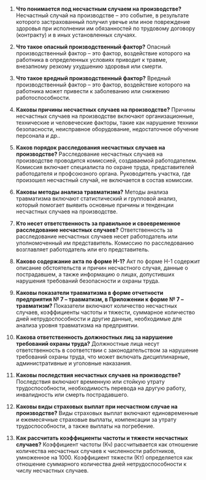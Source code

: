 1. **Что понимается под несчастным случаем на производстве?**
   Несчастный случай на производстве – это событие, в результате которого застрахованный получил увечье или иное повреждение здоровья при исполнении им обязанностей по трудовому договору (контракту) и в иных установленных случаях.

2. **Что такое опасный производственный фактор?**
   Опасный производственный фактор – это фактор, воздействие которого на работника в определенных условиях приводит к травме, внезапному резкому ухудшению здоровья или смерти.

3. **Что такое вредный производственный фактор?**
   Вредный производственный фактор – это фактор, воздействие которого на работника может привести к заболеванию или снижению работоспособности.

4. **Каковы причины несчастных случаев на производстве?**
   Причины несчастных случаев на производстве включают организационные, технические и человеческие факторы, такие как нарушение техники безопасности, неисправное оборудование, недостаточное обучение персонала и др..

5. **Каков порядок расследования несчастных случаев на производстве?**
   Расследование несчастных случаев на производстве проводится комиссией, создаваемой работодателем. Комиссия включает специалиста по охране труда, представителей работодателя и профсоюзного органа. Руководитель участка, где произошел несчастный случай, не включается в состав комиссии.

6. **Каковы методы анализа травматизма?**
   Методы анализа травматизма включают статистический и групповой анализ, который помогает выявить основные причины и тенденции несчастных случаев на производстве.

7. **Кто несет ответственность за правильное и своевременное расследование несчастных случаев?**
   Ответственность за расследование несчастных случаев несет работодатель или уполномоченный им представитель. Комиссию по расследованию возглавляет работодатель или его представитель.

8. **Каково содержание акта по форме Н-1?**
   Акт по форме Н-1 содержит описание обстоятельств и причин несчастного случая, данные о пострадавшем, а также информацию о лицах, допустивших нарушения требований безопасности и охраны труда.

9. **Каковы показатели травматизма в форме отчетности предприятия № 7 – травматизм, в Приложении к форме № 7 – травматизм?**
   Показатели включают количество несчастных случаев, коэффициенты частоты и тяжести, суммарное количество дней нетрудоспособности и другие данные, необходимые для анализа уровня травматизма на предприятии.

10. **Какова ответственность должностных лиц за нарушение требований охраны труда?**
    Должностные лица несут ответственность в соответствии с законодательством за нарушение требований охраны труда, что может включать дисциплинарные, административные и уголовные наказания.

11. **Каковы последствия несчастных случаев на производстве?**
    Последствия включают временную или стойкую утрату трудоспособности, необходимость перевода на другую работу, инвалидность или смерть пострадавшего.

12. **Каковы виды страховых выплат при несчастном случае на производстве?**
    Виды страховых выплат включают единовременные и ежемесячные страховые выплаты, компенсации за утрату трудоспособности, а также выплаты на погребение.

13. **Как рассчитать коэффициенты частоты и тяжести несчастных случаев?**
    Коэффициент частоты (Кч) рассчитывается как отношение количества несчастных случаев к численности работников, умноженное на 1000. Коэффициент тяжести (Кт) определяется как отношение суммарного количества дней нетрудоспособности к числу несчастных случаев.
